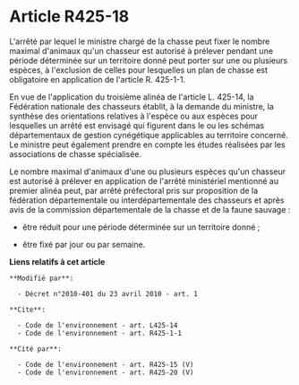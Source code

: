 # Article R425-18

L'arrêté par lequel le ministre chargé de la chasse peut fixer le nombre maximal d'animaux qu'un chasseur est autorisé à
prélever pendant une période déterminée sur un territoire donné peut porter sur une ou plusieurs espèces, à l'exclusion de
celles pour lesquelles un plan de chasse est obligatoire en application de l'article R. 425-1-1. 

En vue de l'application du troisième alinéa de l'article L. 425-14, la Fédération nationale des chasseurs établit, à la
demande du ministre, la synthèse des orientations relatives à l'espèce ou aux espèces pour lesquelles un arrêté est envisagé
qui figurent dans le ou les schémas départementaux de gestion cynégétique applicables au territoire concerné. Le ministre
peut également prendre en compte les études réalisées par les associations de chasse spécialisée. 

Le nombre maximal d'animaux d'une ou plusieurs espèces qu'un chasseur est autorisé à prélever en application de l'arrêté
ministériel mentionné au premier alinéa peut, par arrêté préfectoral pris sur proposition de la fédération départementale ou
interdépartementale des chasseurs et après avis de la commission départementale de la chasse et de la faune sauvage :

- être réduit pour une période déterminée sur un territoire donné ;

- être fixé par jour ou par semaine.

**Liens relatifs à cet article**

	**Modifié par**:

	  - Décret n°2010-401 du 23 avril 2010 - art. 1

	**Cite**:

	  - Code de l'environnement - art. L425-14
	  - Code de l'environnement - art. R425-1-1

	**Cité par**:

	  - Code de l'environnement - art. R425-15 (V)
	  - Code de l'environnement - art. R425-20 (V)
